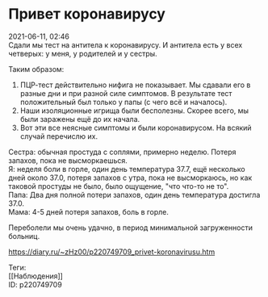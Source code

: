 Привет коронавирусу
====================

   
 2021-06-11, 02:46   
  Сдали мы тест на антитела к коронавирусу. И антитела есть у всех четверых: у меня, у родителей и у сестры.   
   
 Таким образом:   
 1. ПЦР-тест действительно нифига не показывает. Мы сдавали его в разные дни и при разной силе симптомов. В результате тест положительный был только у папы (с чего всё и началось).   
 2. Наши изоляционные игрища были бесполезны. Скорее всего, мы были заражены ещё до их начала.   
 3. Вот эти все неясные симптомы и были коронавирусом. На всякий случай перечислю их.   
   
 Сестра: обычная простуда с соплями, примерно неделю. Потеря запахов, пока не высморкаешься.   
 Я: неделя боли в горле, один день температура 37.7, ещё несколько дней около 37.0, потеря запахов с утра, пока не высморкаюсь, но как таковой простуды не было, было ощущение, "что что-то не то".   
 Папа: Два дня полной потери запахов, один день температура достигла 37.0.   
 Мама: 4-5 дней потеря запахов, боль в горле.   
   
 Переболели мы очень удачно, в период минимальной загруженности больниц.   
    
 <https://diary.ru/~zHz00/p220749709_privet-koronavirusu.htm>   
   
 Теги:   
 [[Наблюдения]]   
 ID: p220749709